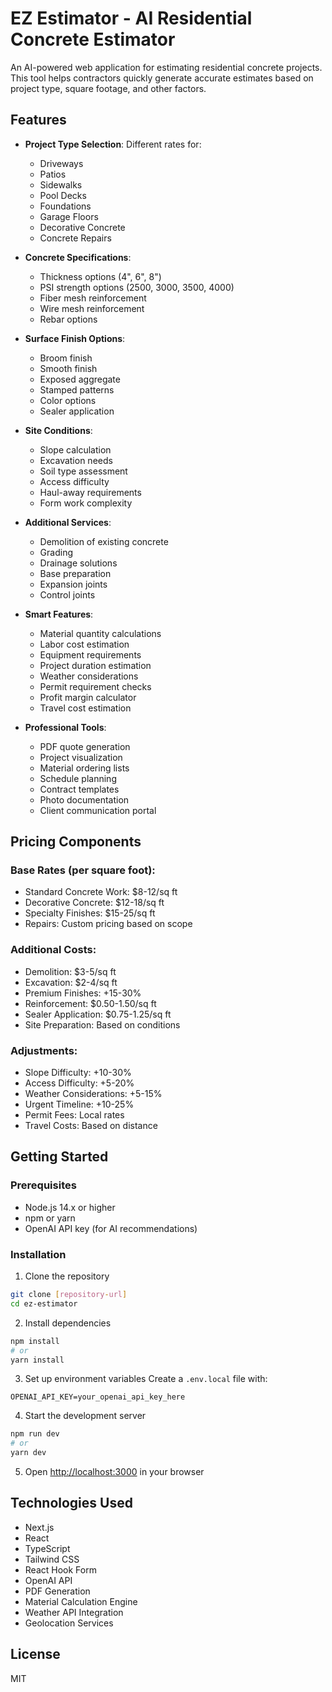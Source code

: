 # EZ Estimator - AI Residential Concrete Estimator

An AI-powered web application for estimating residential concrete projects. This tool helps contractors quickly generate accurate estimates based on project type, square footage, and other factors.

## Features

* **Project Type Selection**: Different rates for:
  * Driveways
  * Patios
  * Sidewalks
  * Pool Decks
  * Foundations
  * Garage Floors
  * Decorative Concrete
  * Concrete Repairs

* **Concrete Specifications**:
  * Thickness options (4", 6", 8")
  * PSI strength options (2500, 3000, 3500, 4000)
  * Fiber mesh reinforcement
  * Wire mesh reinforcement
  * Rebar options

* **Surface Finish Options**:
  * Broom finish
  * Smooth finish
  * Exposed aggregate
  * Stamped patterns
  * Color options
  * Sealer application

* **Site Conditions**:
  * Slope calculation
  * Excavation needs
  * Soil type assessment
  * Access difficulty
  * Haul-away requirements
  * Form work complexity

* **Additional Services**:
  * Demolition of existing concrete
  * Grading
  * Drainage solutions
  * Base preparation
  * Expansion joints
  * Control joints

* **Smart Features**:
  * Material quantity calculations
  * Labor cost estimation
  * Equipment requirements
  * Project duration estimation
  * Weather considerations
  * Permit requirement checks
  * Profit margin calculator
  * Travel cost estimation

* **Professional Tools**:
  * PDF quote generation
  * Project visualization
  * Material ordering lists
  * Schedule planning
  * Contract templates
  * Photo documentation
  * Client communication portal

## Pricing Components

### Base Rates (per square foot):
* Standard Concrete Work: $8-12/sq ft
* Decorative Concrete: $12-18/sq ft
* Specialty Finishes: $15-25/sq ft
* Repairs: Custom pricing based on scope

### Additional Costs:
* Demolition: $3-5/sq ft
* Excavation: $2-4/sq ft
* Premium Finishes: +15-30%
* Reinforcement: $0.50-1.50/sq ft
* Sealer Application: $0.75-1.25/sq ft
* Site Preparation: Based on conditions

### Adjustments:
* Slope Difficulty: +10-30%
* Access Difficulty: +5-20%
* Weather Considerations: +5-15%
* Urgent Timeline: +10-25%
* Permit Fees: Local rates
* Travel Costs: Based on distance

## Getting Started

### Prerequisites
* Node.js 14.x or higher
* npm or yarn
* OpenAI API key (for AI recommendations)

### Installation

1. Clone the repository
```bash
git clone [repository-url]
cd ez-estimator
```

2. Install dependencies
```bash
npm install
# or
yarn install
```

3. Set up environment variables
Create a `.env.local` file with:
```
OPENAI_API_KEY=your_openai_api_key_here
```

4. Start the development server
```bash
npm run dev
# or
yarn dev
```

5. Open [http://localhost:3000](http://localhost:3000) in your browser

## Technologies Used
* Next.js
* React
* TypeScript
* Tailwind CSS
* React Hook Form
* OpenAI API
* PDF Generation
* Material Calculation Engine
* Weather API Integration
* Geolocation Services

## License
MIT

